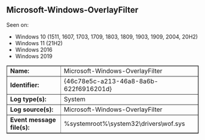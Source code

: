 ## Microsoft-Windows-OverlayFilter

Seen on:
* Windows 10 (1511, 1607, 1703, 1709, 1803, 1809, 1903, 1909, 2004, 20H2)
* Windows 11 (21H2)
* Windows 2016
* Windows 2019

<table border="1" class="docutils">
  <tbody>
    <tr>
      <td><b>Name:</b></td>
      <td>Microsoft-Windows-OverlayFilter</td>
    </tr>
    <tr>
      <td><b>Identifier:</b></td>
      <td>{46c78e5c-a213-46a8-8a6b-622f6916201d}</td>
    </tr>
    <tr>
      <td><b>Log type(s):</b></td>
      <td>System</td>
    </tr>
    <tr>
      <td><b>Log source(s):</b></td>
      <td>Microsoft-Windows-OverlayFilter</td>
    </tr>
    <tr>
      <td><b>Event message file(s):</b></td>
      <td>%systemroot%\system32\drivers\wof.sys</td>
    </tr>
  </tbody>
</table>

&nbsp;

